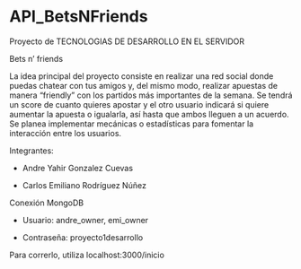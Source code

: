 # API_BetsNFriends
Proyecto de TECNOLOGIAS DE DESARROLLO EN EL SERVIDOR

Bets n’ friends

La idea principal del proyecto consiste en realizar una red social donde puedas chatear con tus amigos y, del mismo modo, realizar apuestas de manera “friendly” con los partidos más importantes de la semana. Se tendrá un score de cuanto quieres apostar y el otro usuario indicará si quiere aumentar la apuesta o igualarla, así hasta que ambos lleguen a un acuerdo. Se planea implementar mecánicas o estadísticas para fomentar la interacción entre los usuarios.

Integrantes:

  * Andre Yahir Gonzalez Cuevas
  
  * Carlos Emiliano Rodríguez Núñez

Conexión MongoDB

* Usuario: andre_owner, emi_owner

* Contraseña: proyecto1desarrollo

Para correrlo, utiliza
localhost:3000/inicio
